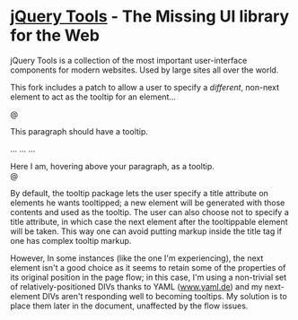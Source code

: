 [jQuery Tools](http://flowplayer.org/tools/) - The Missing UI library for the Web
================================

jQuery Tools is a collection of the most important user-interface components for modern websites. Used by large sites all over the world.

This fork includes a patch to allow a user to specify a *different*, non-next element to act as the tooltip for an element...

@<p class="needs_to_be_tooltipped" title="src:my_paragraph_tooltip">This paragraph should have a tooltip.</p>
...
...
...
<div id="my_paragraph_tooltip" class="tooltip">Here I am, hovering above your paragraph, as a tooltip.</div>@

By default, the tooltip package lets the user specify a title attribute on elements he wants tooltipped; a new element will be generated with those contents and used as the tooltip. The user can also choose not to specify a title attribute, in which case the next element after the tooltippable element will be taken. This way one can avoid putting markup inside the title tag if one has complex tooltip markup.

However, In some instances (like the one I'm experiencing), the next element isn't a good choice as it seems to retain some of the properties of its original position in the page flow; in this case, I'm using a non-trivial set of relatively-positioned DIVs thanks to YAML (www.yaml.de) and my next-element DIVs aren't responding well to becoming tooltips. My solution is to place them later in the document, unaffected by the flow issues.
